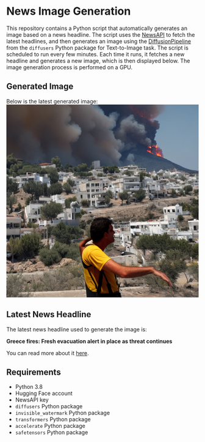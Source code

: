 # News Image Generation
This repository contains a Python script that automatically generates an image based on a news headline. The script uses the [NewsAPI](https://newsapi.org/) to fetch the latest headlines, and then generates an image using the [DiffusionPipeline](https://github.com/huggingface/diffusers) from the `diffusers` Python package for Text-to-Image task.
The script is scheduled to run every few minutes. Each time it runs, it fetches a new headline and generates a new image, which is then displayed below. The image generation process is performed on a GPU.

## Generated Image
Below is the latest generated image:
![Generated Image](image.png)

## Latest News Headline
The latest news headline used to generate the image is:

**Greece fires: Fresh evacuation alert in place as threat continues**

You can read more about it [here](https://news.google.com/rss/articles/CBMiWkFVX3lxTE9uMDdEZUFvb3R5VnBxQ0hySm94RlhUc1E5dG54SGV6U0dfQlAtdGU5dmtWUUdiY3R2MlhrZ2VUR0V2ZExBakpuZGJjRnByZUFBWUZtTDBlZnZuQdIBX0FVX3lxTE53QjF1VzBMRDZETGo2YThmM3VkRFJYR3RIM2ZxQkFxWXhyblAtR0tXNTVBa0dRNVVqNnY1X1M0dExqNUVYaWgxeVZxLUJ3Tm9PMy01Z2JzSUJxVGJZQjZj?oc=5).

## Requirements
- Python 3.8
- Hugging Face account
- NewsAPI key
- `diffusers` Python package
- `invisible_watermark` Python package
- `transformers` Python package
- `accelerate` Python package
- `safetensors` Python package
